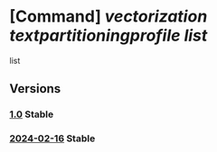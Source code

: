 # [Command] _vectorization textpartitioningprofile list_

list

## Versions

### [1.0](/Resources/fllm-plane/L2luc3RhbmNlcy97fS9wcm92aWRlcnMvZm91bmRhdGlvbmFsbG0udmVjdG9yaXphdGlvbi90ZXh0cGFydGl0aW9uaW5ncHJvZmlsZXM=/1.0.xml) **Stable**

<!-- fllm-plane /instances/{}/providers/foundationallm.vectorization/textpartitioningprofiles 1.0 -->

### [2024-02-16](/Resources/fllm-plane/L2luc3RhbmNlcy97fS9wcm92aWRlcnMvZm91bmRhdGlvbmFsbG0udmVjdG9yaXphdGlvbi90ZXh0cGFydGl0aW9uaW5ncHJvZmlsZXM=/2024-02-16.xml) **Stable**

<!-- fllm-plane /instances/{}/providers/foundationallm.vectorization/textpartitioningprofiles 2024-02-16 -->
